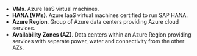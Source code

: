 - **VMs**. Azure IaaS virtual machines.
- **HANA (VMs)**. Azure IaaS virtual machines certified to run SAP HANA.
- **Azure Region**. Group of Azure data centers providing Azure cloud services.
- **Availability Zones (AZ)**. Data centers within an Azure Region providing services with separate power, water and connectivity from the other AZs.
